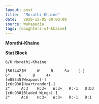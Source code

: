 ```yaml
---
layout: post
title:  "Morathi-Khaine"
date:   2020-12-05 00:00:00
source: Wahapedia
tags: [daughters-of-khaine]
---
```


**Morathi-Khaine**

**Stat Block**
```
6/6 Morathi-Khaine
```

```
[56f442]M     W     B     Sa    [-]
6"    6     8     4+    
[e85545]Weapons[-]
[c6c930]Heartrender[-]
2"     A:3    H:3+   W:3+   R:-1   D:D3  
[c6c930]Bladed Wings[-]
2"     A:6    H:3+   W:3+   R:-1   D:1   
```
    